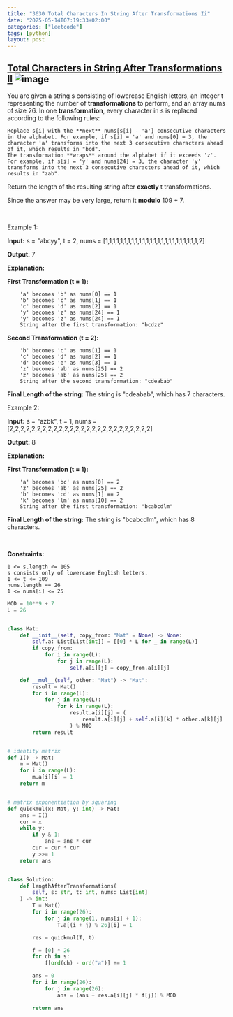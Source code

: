 ```yaml
---
title: "3630 Total Characters In String After Transformations Ii"
date: "2025-05-14T07:19:33+02:00"
categories: ["leetcode"]
tags: [python]
layout: post
---
```


## [Total Characters in String After Transformations II](https://leetcode.com/problems/total-characters-in-string-after-transformations-ii) ![image](https://img.shields.io/badge/Difficulty-Hard-red)

You are given a string s consisting of lowercase English letters, an integer t representing the number of **transformations** to perform, and an array nums of size 26. In one **transformation**, every character in s is replaced according to the following rules:

	Replace s[i] with the **next** nums[s[i] - 'a'] consecutive characters in the alphabet. For example, if s[i] = 'a' and nums[0] = 3, the character 'a' transforms into the next 3 consecutive characters ahead of it, which results in "bcd".
	The transformation **wraps** around the alphabet if it exceeds 'z'. For example, if s[i] = 'y' and nums[24] = 3, the character 'y' transforms into the next 3 consecutive characters ahead of it, which results in "zab".

Return the length of the resulting string after **exactly** t transformations.

Since the answer may be very large, return it **modulo** 109 + 7.

 

Example 1:

**Input:** s = "abcyy", t = 2, nums = [1,1,1,1,1,1,1,1,1,1,1,1,1,1,1,1,1,1,1,1,1,1,1,1,1,2]

**Output:** 7

**Explanation:**

**First Transformation (t = 1):**

		'a' becomes 'b' as nums[0] == 1
		'b' becomes 'c' as nums[1] == 1
		'c' becomes 'd' as nums[2] == 1
		'y' becomes 'z' as nums[24] == 1
		'y' becomes 'z' as nums[24] == 1
		String after the first transformation: "bcdzz"

**Second Transformation (t = 2):**

		'b' becomes 'c' as nums[1] == 1
		'c' becomes 'd' as nums[2] == 1
		'd' becomes 'e' as nums[3] == 1
		'z' becomes 'ab' as nums[25] == 2
		'z' becomes 'ab' as nums[25] == 2
		String after the second transformation: "cdeabab"

**Final Length of the string:** The string is "cdeabab", which has 7 characters.

Example 2:

**Input:** s = "azbk", t = 1, nums = [2,2,2,2,2,2,2,2,2,2,2,2,2,2,2,2,2,2,2,2,2,2,2,2,2,2]

**Output:** 8

**Explanation:**

**First Transformation (t = 1):**

		'a' becomes 'bc' as nums[0] == 2
		'z' becomes 'ab' as nums[25] == 2
		'b' becomes 'cd' as nums[1] == 2
		'k' becomes 'lm' as nums[10] == 2
		String after the first transformation: "bcabcdlm"

**Final Length of the string:** The string is "bcabcdlm", which has 8 characters.

 

**Constraints:**

	1 <= s.length <= 105
	s consists only of lowercase English letters.
	1 <= t <= 109
	nums.length == 26
	1 <= nums[i] <= 25

```python
MOD = 10**9 + 7
L = 26


class Mat:
    def __init__(self, copy_from: "Mat" = None) -> None:
        self.a: List[List[int]] = [[0] * L for _ in range(L)]
        if copy_from:
            for i in range(L):
                for j in range(L):
                    self.a[i][j] = copy_from.a[i][j]

    def __mul__(self, other: "Mat") -> "Mat":
        result = Mat()
        for i in range(L):
            for j in range(L):
                for k in range(L):
                    result.a[i][j] = (
                        result.a[i][j] + self.a[i][k] * other.a[k][j]
                    ) % MOD
        return result


# identity matrix
def I() -> Mat:
    m = Mat()
    for i in range(L):
        m.a[i][i] = 1
    return m


# matrix exponentiation by squaring
def quickmul(x: Mat, y: int) -> Mat:
    ans = I()
    cur = x
    while y:
        if y & 1:
            ans = ans * cur
        cur = cur * cur
        y >>= 1
    return ans


class Solution:
    def lengthAfterTransformations(
        self, s: str, t: int, nums: List[int]
    ) -> int:
        T = Mat()
        for i in range(26):
            for j in range(1, nums[i] + 1):
                T.a[(i + j) % 26][i] = 1

        res = quickmul(T, t)

        f = [0] * 26
        for ch in s:
            f[ord(ch) - ord("a")] += 1

        ans = 0
        for i in range(26):
            for j in range(26):
                ans = (ans + res.a[i][j] * f[j]) % MOD

        return ans
```